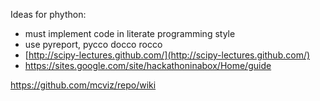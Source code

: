 
Ideas for phython:
* must implement code in literate programming style
* use pyreport, pycco docco rocco
* [http://scipy-lectures.github.com/](http://scipy-lectures.github.com/)
* https://sites.google.com/site/hackathoninabox/Home/guide




https://github.com/mcviz/repo/wiki

